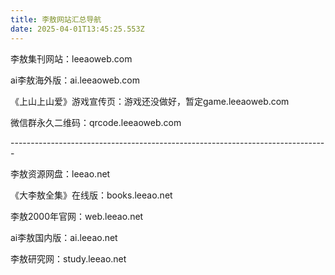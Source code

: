 ```yaml
---
title: 李敖网站汇总导航
date: 2025-04-01T13:45:25.553Z
---
```

李敖集刊网站：leeaoweb.com

ai李敖海外版：ai.leeaoweb.com

《上山上山爱》游戏宣传页：游戏还没做好，暂定game.leeaoweb.com

微信群永久二维码：qrcode.leeaoweb.com

\-﻿------------------------------------------------------------------------------

李敖资源网盘：leeao.net

《大李敖全集》在线版：books.leeao.net

李敖2000年官网：web.leeao.net

ai李敖国内版：ai.leeao.net

李敖研究网：study.leeao.net
